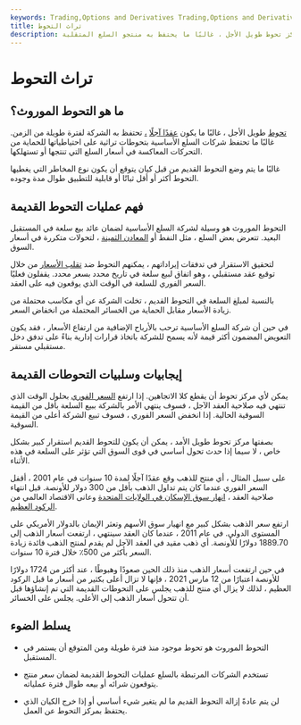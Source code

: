 ```yaml
---
keywords: Trading,Options and Derivatives Trading,Options and Derivatives
title: تراث التحوط
description: التحوط الموروث هو مركز تحوط طويل الأجل ، غالبًا ما يحتفظ به منتجو السلع المتقلبة.
---
```


# تراث التحوط
## ما هو التحوط الموروث؟

[تحوط](/hedge) طويل الأجل ، غالبًا ما يكون [عقدًا آجلًا](/futurescontract) [،](/futurescontract) تحتفظ به الشركة لفترة طويلة من الزمن. غالبًا ما تحتفظ شركات السلع الأساسية بتحوطات تراثية على احتياطياتها للحماية من التحركات المعاكسة في أسعار السلع التي تنتجها أو تستهلكها.

غالبًا ما يتم وضع التحوط القديم من قبل كيان يتوقع أن يكون نوع المخاطر التي يغطيها التحوط أكثر أو أقل ثباتًا أو قابلية للتطبيق طوال مدة وجوده.

## فهم عمليات التحوط القديمة

التحوط الموروث هو وسيلة لشركة السلع الأساسية لضمان عائد بيع سلعة في المستقبل البعيد. تتعرض بعض السلع ، مثل النفط أو [المعادن الثمينة](/preciousmetal) ، لتحولات متكررة في أسعار السوق.

لتحقيق الاستقرار في تدفقات إيراداتهم ، يمكنهم التحوط ضد [تقلب الأسعار](/volatility) من خلال توقيع عقد مستقبلي ، وهو اتفاق لبيع سلعة في تاريخ محدد بسعر محدد. يقفلون فعليًا السعر الفوري للسلعة في الوقت الذي يوقعون فيه على العقد.

بالنسبة لمبلغ السلعة في التحوط القديم ، تخلت الشركة عن أي مكاسب محتملة من زيادة الأسعار مقابل الحماية من الخسائر المحتملة من انخفاض السعر.

في حين أن شركة السلع الأساسية ترحب بالأرباح الإضافية من ارتفاع الأسعار ، فقد يكون التعويض المضمون أكثر قيمة لأنه يسمح للشركة باتخاذ قرارات إدارية بناءً على تدفق دخل مستقبلي مستقر.

## إيجابيات وسلبيات التحوطات القديمة

يمكن لأي مركز تحوط أن يقطع كلا الاتجاهين. إذا ارتفع [السعر الفوري](/spotprice) بحلول الوقت الذي تنتهي فيه صلاحية العقد الآجل ، فسوف ينتهي الأمر بالشركة ببيع السلعة بأقل من القيمة السوقية الحالية. إذا انخفض السعر الفوري ، فسوف تبيع الشركة أعلى من القيمة السوقية.

بصفتها مركز تحوط طويل الأمد ، يمكن أن يكون للتحوط القديم استقرار كبير بشكل خاص ، لا سيما إذا حدث تحول أساسي في قوى السوق التي تؤثر على السلعة في هذه الأثناء.

على سبيل المثال ، أي منتج للذهب وقع عقدًا آجلًا لمدة 10 سنوات في عام 2001 ، أقفل السعر الفوري عندما كان يتم تداول الذهب بأقل من 300 دولار للأونصة. قبل انتهاء صلاحية العقد ، [انهار سوق الإسكان في الولايات المتحدة](/subprime-meltdown) وعانى الاقتصاد العالمي من [الركود العظيم](/great-recession).

ارتفع سعر الذهب بشكل كبير مع انهيار سوق الأسهم وتعثر الإيمان بالدولار الأمريكي على المستوى الدولي. في عام 2011 ، عندما كان العقد سينتهي ، ارتفعت أسعار الذهب إلى 1889.70 دولارًا للأونصة. أي ذهب مقيد في العقد الآجل لم يقدم لمنتج الذهب فائدة زيادة السعر بأكثر من 500٪ خلال فترة 10 سنوات.

في حين ارتفعت أسعار الذهب منذ ذلك الحين صعودًا وهبوطًا ، عند أكثر من 1724 دولارًا للأونصة اعتبارًا من 12 مارس 2021 ، فإنها لا تزال أعلى بكثير من أسعار ما قبل الركود العظيم ، لذلك لا يزال أي منتج للذهب يجلس على التحوطات القديمة التي تم إنشاؤها قبل أن تتحول أسعار الذهب إلى الأعلى. يجلس على الخسائر.

## يسلط الضوء

- التحوط الموروث هو تحوط موجود منذ فترة طويلة ومن المتوقع أن يستمر في المستقبل.

- تستخدم الشركات المرتبطة بالسلع عمليات التحوط القديمة لضمان سعر منتج يتوقعون شرائه أو بيعه طوال فترة عملياته.

- لن يتم عادةً إزالة التحوط القديم ما لم يتغير شيء أساسي أو إذا خرج الكيان الذي يحتفظ بمركز التحوط عن العمل.

